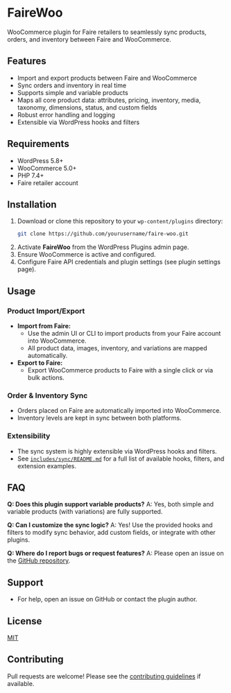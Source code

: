 # FaireWoo

WooCommerce plugin for Faire retailers to seamlessly sync products, orders, and inventory between Faire and WooCommerce.

## Features
- Import and export products between Faire and WooCommerce
- Sync orders and inventory in real time
- Supports simple and variable products
- Maps all core product data: attributes, pricing, inventory, media, taxonomy, dimensions, status, and custom fields
- Robust error handling and logging
- Extensible via WordPress hooks and filters

## Requirements
- WordPress 5.8+
- WooCommerce 5.0+
- PHP 7.4+
- Faire retailer account

## Installation
1. Download or clone this repository to your `wp-content/plugins` directory:
   ```sh
   git clone https://github.com/yourusername/faire-woo.git
   ```
2. Activate **FaireWoo** from the WordPress Plugins admin page.
3. Ensure WooCommerce is active and configured.
4. Configure Faire API credentials and plugin settings (see plugin settings page).

## Usage
### Product Import/Export
- **Import from Faire:**
  - Use the admin UI or CLI to import products from your Faire account into WooCommerce.
  - All product data, images, inventory, and variations are mapped automatically.
- **Export to Faire:**
  - Export WooCommerce products to Faire with a single click or via bulk actions.

### Order & Inventory Sync
- Orders placed on Faire are automatically imported into WooCommerce.
- Inventory levels are kept in sync between both platforms.

### Extensibility
- The sync system is highly extensible via WordPress hooks and filters.
- See [`includes/sync/README.md`](includes/sync/README.md) for a full list of available hooks, filters, and extension examples.

## FAQ
**Q: Does this plugin support variable products?**
A: Yes, both simple and variable products (with variations) are fully supported.

**Q: Can I customize the sync logic?**
A: Yes! Use the provided hooks and filters to modify sync behavior, add custom fields, or integrate with other plugins.

**Q: Where do I report bugs or request features?**
A: Please open an issue on the [GitHub repository](https://github.com/yourusername/faire-woo).

## Support
- For help, open an issue on GitHub or contact the plugin author.

## License
[MIT](LICENSE)

## Contributing
Pull requests are welcome! Please see the [contributing guidelines](CONTRIBUTING.md) if available. 